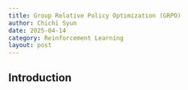 ```yaml
---
title: Group Relative Policy Optimization (GRPO)
author: Chichi Syun
date: 2025-04-14
category: Reinforcement Learning
layout: post
---
```


## Introduction  
